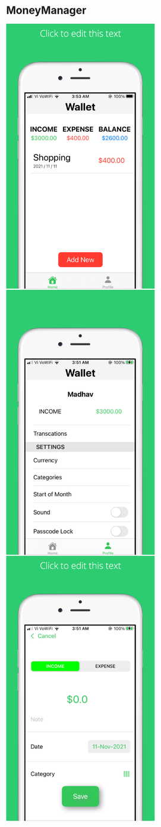 # MoneyManager


<img src = "/screenshots/screenshot_1.png"  width = 400> <img src = "/screenshots/screenshot_2.png"  width = 400><img src = "/screenshots/screenshot_3.png"  width = 400>
